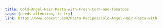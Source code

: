 ```yaml
---
title: Cold-Angel-Hair-Pasta-with-Fresh-Corn-and-Tomatoes
tags: [needs-attention, to-try]
link: https://www.cookstr.com/Pasta-Recipes/Cold-Angel-Hair-Pasta-with-Fresh-Corn-and-Tomatoes
---
```


